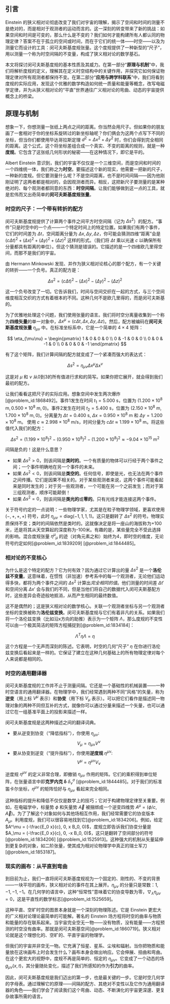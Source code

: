 ## 引言
Einstein 的狭义相对论彻底改变了我们对宇宙的理解，揭示了空间和时间的测量不是绝对的，而是相对于观测者的运动而言的。这一深刻的转变带来了新的挑战：如果空间和时间是可变的，那么什么是不变的？我们如何才能构建所有人都认同的物理定律？答案不在于孤立的空间或时间，而在于它们的统一体——时空——以及为测量它而设计的工具：闵可夫斯基度规张量。这个度规提供了一种新型的“尺子”，用以测量一个称为时空间隔的不变量，构成了狭义相对论的数学基石。

本文将探讨闵可夫斯基度规的基本性质及其威力。在第一部分“**原理与机制**”中，我们将解析度规的定义，理解其在定义时空结构中的关键作用，并探究它如何保证物理定律对所有观测者都保持不变。在第二部分“**应用与跨学科联系**”中，我们将看到度规的实际应用，发现这个优雅的数学构造如何统一质量和能量等概念，改写电磁学定律，并为从狭义相对论的“平直”世界通往广义相对论的弯曲、动态的宇宙提供概念上的桥梁。

## 原理与机制

想象一下，你想测量一张纸上两点之间的距离。你当然会用尺子。但如果你的朋友画了一套相对于你的坐标系旋转过的新坐标轴呢？你们俩会为这两个点写下不同的坐标，但当你们都使用毕达哥拉斯定理 $d^2 = \Delta x^2 + \Delta y^2$ 时，你们会得到完全相同的距离。这个公式，这个将坐标差组合成一个真实、不变的距离的规则，就是一种**度规**。它包含了这张纸几何形状的秘密——在这种情况下，即它是平的。

Albert Einstein 意识到，我们的宇宙不仅仅是一个三维空间，而是空间和时间的一个四维统一体，我们称之为**时空**。要描述这个新的现实，他需要一把新的尺子，一种新的度规。但它要测量什么呢？不是空间距离，也不是时间间隔——因为他刚刚证明了这两者都是相对的，会因观测者而异。相反，这把新尺子要测量的是某种绝对的、每个观测者都同意的东西：**时空间隔**。让我们能够做到这一点的工具，就是宏伟而又出奇简单的**闵可夫斯基度规张量**。

### 时空的尺子：一个带有转折的配方

闵可夫斯基度规提供了计算两个事件之间平方时空间隔（记为 $\Delta s^2$）的配方。“事件”只是时空中的一个点——一个特定时间上的特定位置。如果我们有两个事件，它们的时间差为 $\Delta t$，空间距离分量为 $\Delta x, \Delta y, \Delta z$，你可能会猜测四维“距离”会是 $(c\Delta t)^2 + (\Delta x)^2 + (\Delta y)^2 + (\Delta z)^2$ 这样的形式。（我们将 $\Delta t$ 乘以光速 $c$ 以确保所有分量都具有距离的单位）。但这个猜测是错误的。它描述的是一个四维欧几里得空间，而那不是我们的宇宙。

由 Hermann Minkowski 发现、并作为狭义相对论核心的那个配方，有一个关键的转折——一个负号。真正的配方是：

$$
\Delta s^2 = (c\Delta t)^2 - (\Delta x)^2 - (\Delta y)^2 - (\Delta z)^2
$$

这一个负号改变了一切。它告诉我们，时间与空间交织在一起的方式，与三个空间维度相互交织的方式有着根本的不同。这种几何不是欧几里得的，而是闵可夫斯基的。

为了优雅地处理这个问题，我们使用张量的语言。我们将时空分离量收集到一个称为**四维矢量**的单一对象中，$\Delta x^\mu = (c\Delta t, \Delta x, \Delta y, \Delta z)$。然后，配方被编码在**闵可夫斯基度规张量** $\eta_{\mu\nu}$ 中。在标准坐标系中，它是一个简单的 $4 \times 4$ 矩阵：

$$
\eta_{\mu\nu} = \begin{pmatrix} 1 & 0 & 0 & 0 \\ 0 & -1 & 0 & 0 \\ 0 & 0 & -1 & 0 \\ 0 & 0 & 0 & -1 \end{pmatrix}
$$

有了这个矩阵，我们计算间隔的配方就变成了一个紧凑而强大的表达式：

$$
\Delta s^2 = \eta_{\mu\nu} \Delta x^\mu \Delta x^\nu
$$

这是对 $\mu$ 和 $\nu$ 从0到3的所有值进行求和的简写。如果你把它展开，就会得到我们最初的配方。

让我们看看这把尺子的实际应用。想象空间中发生两次爆炸[@problem_id:1868492]。事件1发生在时间 $t_1 = 5.000 \text{ s}$，位置为 $(1.200 \times 10^8 \text{ m}, 0.500 \times 10^8 \text{ m}, 0)$。事件2发生在时间 $t_2 = 5.400 \text{ s}$，位置为 $(2.150 \times 10^8 \text{ m}, 1.700 \times 10^8 \text{ m}, 0)$。分离量为 $\Delta t = 0.400 \text{ s}$, $\Delta x = 0.950 \times 10^8 \text{ m}$ 和 $\Delta y = 1.200 \times 10^8 \text{ m}$。 使用 $c \approx 2.998 \times 10^8 \text{ m/s}$，时间分量为 $c\Delta t \approx 1.199 \times 10^8 \text{ m}$。将这些值代入我们的配方：

$$
\Delta s^2 = (1.199 \times 10^8)^2 - (0.950 \times 10^8)^2 - (1.200 \times 10^8)^2 \approx -9.04 \times 10^{15} \text{ m}^2
$$

间隔是负的！这是什么意思？
*   如果 $\Delta s^2 > 0$，则该间隔是**类时的**。一个有质量的物体可以行经于两个事件之间；一个事件明确地在另一个事件的未来。
*   如果 $\Delta s^2 < 0$，则该间隔是**类空的**。任何信号，即使是光，也无法在两个事件之间传播。它们是因果不相关的。对于某些观测者来说，这两个事件可能看起来是同时发生的；对于另一些观测者，一个可能在另一个之前发生；而对于第三组观测者，顺序可能颠倒！
*   如果 $\Delta s^2 = 0$，则该间隔是**类光的**或**零的**。只有光线才能连接这两个事件。

关于符号约定的一点说明：一些物理学家，尤其是在粒子物理学领域，更喜欢使用 $(-,+,+,+)$ 符号，此时 $\eta_{\mu\nu} = \text{diag}(-1, 1, 1, 1)$。这只是翻转了 $\Delta s^2$ 的符号。物理实质保持不变；类时的间隔依然是类时的。这就像决定是将一座山的海拔称为+100米，还是将其从天空算起的深度称为-100米。有趣的是，某些量完全不受此选择的影响。混合度规张量 ${\eta^\mu}_\mu$ 的迹（对角元素之和）始终为4，即时空的维度，无论符号约定如何[@problem_id:1839209] [@problem_id:1844485]。

### 相对论的不变核心

为什么是这个特定的配方？它为何有效？因为通过它计算出的量 $\Delta s^2$ 是一个**洛伦兹不变量**。这意味着，在惯性（非加速）参考系中的每一个观测者，无论他们运动得多快，都将为两个事件之间的 $\Delta s^2$ 计算出*完全相同的值*。他们测量的时间差 $\Delta t'$ 和空间分离 $\Delta x'$ 会与我们的不同，但是当他们将自己的数据代入闵可夫斯基配方时，这些差异会奇迹般地抵消，从而产生相同的最终数值。

这不是偶然的；这是狭义相对论的数学核心。关联一个观测者坐标与另一个观测者坐标的变换被称为**洛伦兹变换**。闵可夫斯基度规与它们有着非凡的关系。如果我们将一个洛伦兹变换（比如沿x方向的助推）表示为一个矩阵 $\Lambda$，那么度规的不变性可以由一个极其简洁的矩阵方程捕捉到[@problem_id:1834184]：

$$
\Lambda^T \eta \Lambda = \eta
$$

这个方程是一个无声而深刻的陈述。它表明，时空的几何“尺子” $\eta$ 在你进行洛伦兹变换后看起来是一样的。它保证了建立在这种几何基础上的所有物理定律对每个人来说都是相同的。

### 时空的通用翻译器

闵可夫斯基度规的工作并不止于测量间隔。它还是一个基础性的机械装置——一种时空语言的通用翻译器。在物理学中，我们经常遇到两种不同“风格”的矢量，称为**逆变**（用上标 $V^\mu$ 表示）和**协变**（用下标 $V_\mu$ 表示）。可以把它们看作是描述同一物理对象的两种不同但互补的方式，就像你可以通过分量来描述一个矢量，也可以通过它在一组基准平面上的投影来描述一样。

闵可夫斯基度规是这两种描述之间的翻译词典。
*   要从逆变到协变（“降低指标”），你使用 $\eta_{\mu\nu}$:
    $$ V_\mu = \eta_{\mu\nu} V^\nu $$
*   要从协变到逆变（“提升指标”），你使用**逆度规** $\eta^{\mu\nu}$:
    $$ V^\mu = \eta^{\mu\nu} V_\nu $$

逆度规 $\eta^{\mu\nu}$ 的定义非常合理，即撤销 $\eta_{\mu\nu}$ 作用的矩阵。它们的乘积得到单位矩阵，在张量语言中即**克罗内克 δ** $\delta^\sigma_\nu$ [@problem_id:1844485]。对于我们的标准笛卡尔坐标，$\eta^{\mu\nu}$ 的矩阵恰好与 $\eta_{\mu\nu}$ 看起来完全相同。

这种指标的提升和降低不仅仅是数学上的技巧；它对于构建物理定律至关重要。例如，在电磁学中，标量势 $\phi$ 和矢量势 $\vec{A}$ 被捆绑成一个逆变四维势 $A^\mu = (\phi/c, \vec{A})$。为了了解这个对象如何与其他场相互作用，我们经常需要它的协变版本 $A_\mu$。利用度规，我们可以很容易地找到它[@problem_id:1834206]。例如，给定 $A^\mu = (-\frac{E_0 x}{c}, 0, x B_0, 0)$，度规立即告诉我们协变分量是 $A_\mu = (-\frac{E_0 x}{c}, 0, -x B_0, 0)$，这只是翻转了空间部分的符号[@problem_id:1834206] [@problem_id:1525913]。这种强大的机制从矢量延伸到更复杂的对象，如二阶张量，使其成为相对论物理学中真正的瑞士军刀[@problem_id:1853187]。

### 现实的画布：从平直到弯曲

到目前为止，我们一直将闵可夫斯基度规视为一个固定的、刚性的、不变的背景——一块平坦的画布，狭义相对论的事件在其上展开。$\eta_{\mu\nu}$ 的分量只是常数：$1, -1, -1, -1$。在几何学的语言中，这种“恒常性”意味着它的协变导数为零，$\nabla_\lambda \eta_{\mu\nu} = 0$，这是平直性的数学标志[@problem_id:1525659]。

这种平直、空旷时空的图景本身就是一个深刻的物理陈述。它是 Einstein 更宏大的广义相对论理论最简单的可能解。著名的 Einstein 场方程将时空的曲率与物质和能量的存在联系起来。当宇宙完全空无一物——没有物质，没有能量——方程预测的时空没有曲率。那就是闵可夫斯基空间[@problem_id:1860719]。狭义相对论就是这个理想化的、空旷的、平直宇宙的物理学。

但我们的宇宙并非空无一物。它充满了恒星、星系、尘埃和辐射。当你把物质和能量放在这块画布上时会发生什么？画布本身会做出响应。它会伸展、扭曲和弯曲。在这个更宏大的视野中，度规不再是简单的、恒定的 $\eta_{\mu\nu}$。它变成了一个动态的场 $g_{\mu\nu}(x,t)$，其分量随处变化，描述了我们所感知的作为**引力**的曲率。

因此，闵可夫斯基度规是我们迈出的第一步，也是最关键的一步。它是时空几何学的字母表。通过理解它的原理——间隔的配方、其绝对不变性以及它作为通用翻译器的角色——我们学会了阅读我们这个弯曲、动态、不断演化的宇宙更深邃、更复杂故事所需的语言。


